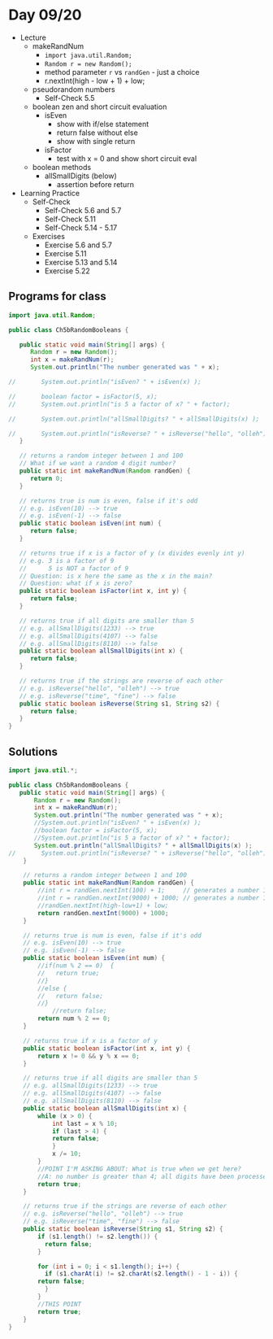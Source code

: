 # Day 09/20

+ Lecture
  - makeRandNum
    - `import java.util.Random;`
    - `Random r = new Random();`
    - method parameter `r` vs `randGen` - just a choice
    - r.nextInt(high - low + 1)	+ low;
  - pseudorandom numbers
    - Self-Check 5.5
  - boolean zen and short circuit evaluation
    - isEven
      - show with if/else statement
      - return false without else
      - show with single return
    - isFactor
      - test with x = 0 and show short circuit eval
  - boolean methods
    - allSmallDigits (below)
      - assertion before return
+ Learning Practice
  - Self-Check
    - Self-Check 5.6 and 5.7
    - Self-Check 5.11
    - Self-Check 5.14 - 5.17
  - Exercises
    - Exercise 5.6 and 5.7
    - Exercise 5.11
    - Exercise 5.13 and 5.14
    - Exercise 5.22

## Programs for class
```java
import java.util.Random;

public class Ch5bRandomBooleans {

   public static void main(String[] args) {
      Random r = new Random();
      int x = makeRandNum(r);
      System.out.println("The number generated was " + x);

//       System.out.println("isEven? " + isEven(x) );

//       boolean factor = isFactor(5, x);
//       System.out.println("is 5 a factor of x? " + factor);

//       System.out.println("allSmallDigits? " + allSmallDigits(x) );

//       System.out.println("isReverse? " + isReverse("hello", "olleh") );
   }

   // returns a random integer between 1 and 100
   // What if we want a random 4 digit number?
   public static int makeRandNum(Random randGen) {
      return 0;
   }

   // returns true is num is even, false if it's odd
   // e.g. isEven(10) --> true
   // e.g. isEven(-1) --> false
   public static boolean isEven(int num) {
      return false;
   }

   // returns true if x is a factor of y (x divides evenly int y)
   // e.g. 3 is a factor of 9
   //      5 is NOT a factor of 9
   // Question: is x here the same as the x in the main?
   // Question: what if x is zero?
   public static boolean isFactor(int x, int y) {
      return false;
   }

   // returns true if all digits are smaller than 5
   // e.g. allSmallDigits(1233) --> true
   // e.g. allSmallDigits(4107) --> false
   // e.g. allSmallDigits(8110) --> false
   public static boolean allSmallDigits(int x) {
      return false;
   }

   // returns true if the strings are reverse of each other
   // e.g. isReverse("hello", "olleh") --> true
   // e.g. isReverse("time", "fine") --> false
   public static boolean isReverse(String s1, String s2) {
      return false;
   }
}
```

## Solutions
```java
import java.util.*;

public class Ch5bRandomBooleans {
   public static void main(String[] args) {
       Random r = new Random();
       int x = makeRandNum(r);
       System.out.println("The number generated was " + x);
       //System.out.println("isEven? " + isEven(x) );
       //boolean factor = isFactor(5, x);
       //System.out.println("is 5 a factor of x? " + factor);
       System.out.println("allSmallDigits? " + allSmallDigits(x) );
//       System.out.println("isReverse? " + isReverse("hello", "olleh") );
	}

	// returns a random integer between 1 and 100
	public static int makeRandNum(Random randGen) {
	    //int r = randGen.nextInt(100) + 1;	    // generates a number 1-100
	    //int r = randGen.nextInt(9000) + 1000; // generates a number 1000-9999
	    //randGen.nextInt(high-low+1) + low;
	    return randGen.nextInt(9000) + 1000;
	}

	// returns true is num is even, false if it's odd
	// e.g. isEven(10) --> true
	// e.g. isEven(-1) --> false
	public static boolean isEven(int num) {
	    //if(num % 2 == 0)	{
	    //   return true;
	    //}
	    //else {
	    //   return false;
	    //}
    	    //return false;
	    return num % 2 == 0;
	}

	// returns true if x is a factor of y
	public static boolean isFactor(int x, int y) {
	    return x != 0 && y % x == 0;
	}

	// returns true if all digits are smaller than 5
	// e.g. allSmallDigits(1233) --> true
	// e.g. allSmallDigits(4107) --> false
	// e.g. allSmallDigits(8110) --> false
	public static boolean allSmallDigits(int x) {
	    while (x > 0) {
	        int last = x % 10;
	        if (last > 4) {
		    return false;
	        }
	        x /= 10;
	    }
	    //POINT I'M ASKING ABOUT: What is true when we get here?
	    //A: no number is greater than 4; all digits have been processed
	    return true;
	}

	// returns true if the strings are reverse of each other
	// e.g. isReverse("hello", "olleh") --> true
	// e.g. isReverse("time", "fine") --> false
	public static boolean isReverse(String s1, String s2) {
	    if (s1.length() != s2.length()) {
	      return false;
	    }

	    for (int i = 0; i < s1.length(); i++) {
	      if (s1.charAt(i) != s2.charAt(s2.length() - 1 - i)) {
		return false;
	      }
	    }
	    //THIS POINT
	    return true;
	}
}
```
